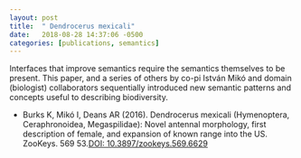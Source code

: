 ```yaml
---
layout: post
title:  " Dendrocerus mexicali"
date:   2018-08-28 14:37:06 -0500
categories: [publications, semantics]
---
```


Interfaces that improve semantics require the semantics themselves to be present.  This paper, and a series of others by co-pi István Mikó and domain (biologist) collaborators sequentially introduced new semantic patterns and concepts useful to describing biodiversity.

* Burks K, Mikó I, Deans AR (2016). Dendrocerus mexicali (Hymenoptera, Ceraphronoidea, Megaspilidae): Novel antennal morphology, first description of female, and expansion of known range into the US. ZooKeys. 569 53.[DOI: 10.3897/zookeys.569.6629](https://zookeys.pensoft.net/article/6629/)

